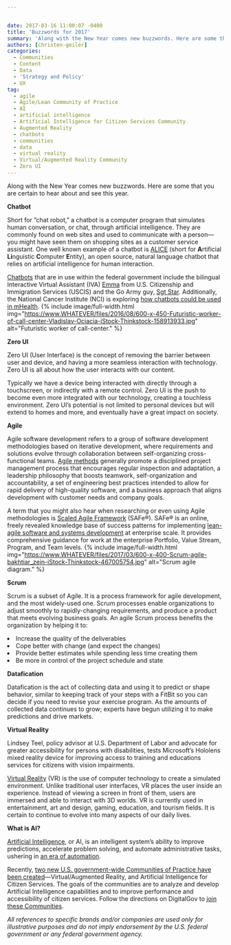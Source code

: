```yaml
---


date: 2017-03-16 11:00:07 -0400
title: 'Buzzwords for 2017'
summary: 'Along with the New Year comes new buzzwords. Here are some that you are certain to hear about and see this year. Chatbot Short for&nbsp;&rdquo;chat&nbsp;robot,&rdquo; a chatbot is a computer&nbsp;program&nbsp;that simulates human conversation, or&nbsp;chat, through artificial intelligence. They are commonly found on web sites and used to communicate with a person&mdash;you might have seen them'
authors: [christen-geiler]
categories:
  - Communities
  - Content
  - Data
  - 'Strategy and Policy'
  - UX
tag:
  - agile
  - Agile/Lean Community of Practice
  - AI
  - artificial intelligence
  - Artificial Intelligence for Citizen Services Community
  - Augmented Reality
  - chatbots
  - communities
  - data
  - virtual reality
  - Virtual/Augmented Reality Community
  - Zero UI
---
```


Along with the New Year comes new buzzwords. Here are some that you are certain to hear about and see this year.

**Chatbot** 

Short for ”chat robot,” a chatbot is a computer program that simulates human conversation, or chat, through artificial intelligence. They are commonly found on web sites and used to communicate with a person—you might have seen them on shopping sites as a customer service assistant. One well known example of a chatbot is [ALICE](http://www.alicebot.org/) (short for **A**rtificial **Li**nguistic **C**omputer **E**ntity), an open source, natural language chatbot that relies on artificial intelligence for human interaction.

[Chatbots](https://www.WHATEVER/tag/chatbots/) that are in use within the federal government include the bilingual Interactive Virtual Assistant (IVA) [Emma](https://www.uscis.gov/emma) from U.S. Citizenship and Immigration Services (USCIS) and the Go Army guy, [Sgt Star](http://www.goarmy.com/ask-sgt-star.html). Additionally, the National Cancer Institute (NCI) is exploring [how chatbots could be used in mHealth](https://www.WHATEVER/2016/11/17/are-chatbots-the-next-mhealth-frontier/). 
{% include image/full-width.html img="https://www.WHATEVER/files/2016/08/600-x-450-Futuristic-worker-of-call-center-Vladislav-Ociacia-iStock-Thinkstock-158913933.jpg" alt="Futuristic worker of call-center." %} 

**Zero UI**

Zero UI (User Interface) is the concept of removing the barrier between user and device, and having a more seamless interaction with technology. Zero UI is all about how the user interacts with our content.

Typically we have a device being interacted with directly through a touchscreen, or indirectly with a remote control. Zero UI is the push to become even more integrated with our technology, creating a touchless environment. Zero UI’s potential is not limited to personal devices but will extend to homes and more, and eventually have a great impact on society.

**Agile**

Agile software development refers to a group of software development methodologies based on iterative development, where requirements and solutions evolve through collaboration between self-organizing cross-functional teams. [Agile methods](https://www.WHATEVER/2015/01/16/how-to-run-an-agile-project-in-government/) generally promote a disciplined project management process that encourages regular inspection and adaptation, a leadership philosophy that boosts teamwork, self-organization and accountability, a set of engineering best practices intended to allow for rapid delivery of high-quality software, and a business approach that aligns development with customer needs and company goals.

A term that you might also hear when researching or even using Agile methodologies is [Scaled Agile Framework](http://www.scaledagileframework.com/) (SAFe®).  SAFe® is an online, freely revealed knowledge base of success patterns for implementing [lean-agile software and systems development](https://www.WHATEVER/2016/06/29/the-data-briefing-innovating-processes-the-lean-and-agile-way/) at enterprise scale. It provides comprehensive guidance for work at the enterprise Portfolio, Value Stream, Program, and Team levels. 
{% include image/full-width.html img="https://www.WHATEVER/files/2017/03/600-x-400-Scrum-agile-bakhtiar_zein-iStock-Thinkstock-467005754.jpg" alt="Scrum agile diagram." %} 

**Scrum**

Scrum is a subset of Agile. It is a process framework for agile development, and the most widely-used one. Scrum processes enable organizations to adjust smoothly to rapidly-changing requirements, and produce a product that meets evolving business goals. An agile Scrum process benefits the organization by helping it to:

<li style="font-weight: 400">
  Increase the quality of the deliverables
</li>
<li style="font-weight: 400">
  Cope better with change (and expect the changes)
</li>
<li style="font-weight: 400">
  Provide better estimates while spending less time creating them
</li>
<li style="font-weight: 400">
  Be more in control of the project schedule and state
</li>

**Datafication**

Datafication is the act of collecting data and using it to predict or shape behavior, similar to keeping track of your steps with a FitBit so you can decide if you need to revise your exercise program. As the amounts of collected data continues to grow; experts have begun utilizing it to make predictions and drive markets.

**Virtual Reality**

Lindsey Teel, policy advisor at U.S. Department of Labor and advocate for greater accessibility for persons with disabilities, tests Microsoft&#8217;s Hololens mixed reality device for improving access to training and educations services for citizens with vision impairments.

[Virtual Reality](https://en.wikipedia.org/wiki/Virtual_reality) (VR) is the use of computer technology to create a simulated environment. Unlike traditional user interfaces, VR places the user inside an experience. Instead of viewing a screen in front of them, users are immersed and able to interact with 3D worlds. VR is currently used in entertainment, art and design, gaming, education, and tourism fields. It is certain to continue to evolve into many aspects of our daily lives.

**What is AI?**
  
[Artificial Intelligence](https://dupress.deloitte.com/dup-us-en/focus/cognitive-technologies/what-is-cognitive-technology.html), or AI, is an intelligent system’s ability to improve predictions, accelerate problem solving, and automate administrative tasks, ushering in [an era of automation](https://www.WHATEVER/2016/09/15/no-longer-an-idea-of-the-future-artificial-intelligence-is-here-and-you-are-probably-already-using-it/).

Recently, [two new U.S. government-wide Communities of Practice have been created](https://www.WHATEVER/2016/10/26/gsa-launches-new-ai-virtual-reality-and-authentication-programs/)—Virtual/Augmented Reality, and Artificial Intelligence for Citizen Services. The goals of the communities are to analyze and develop Artificial Intelligence capabilities and to improve performance and accessibility of citizen services. Follow the directions on DigitalGov to [join these Communities](https://www.WHATEVER/communities/).

_All references to specific brands and/or companies are used only for illustrative purposes and do not imply endorsement by the U.S. federal government or any federal government agency._